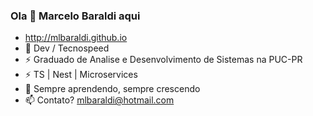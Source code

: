 ### Ola 👋 Marcelo Baraldi aqui

- http://mlbaraldi.github.io
- 🔭 Dev / Tecnospeed
- ⚡ Graduado de Analise e Desenvolvimento de Sistemas na PUC-PR
- ⚡  TS | Nest | Microservices
- 🌱 Sempre aprendendo, sempre crescendo
- 📫 Contato? mlbaraldi@hotmail.com
